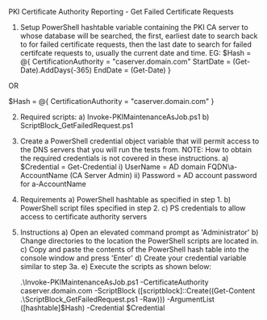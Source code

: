 PKI Certificate Authority Reporting - Get Failed Certificate Requests1) Setup PowerShell hashtable variable containing the PKI CA server to whose database will be searched, the first, earliest date to search back to for failed certificate requests, then the last date to search for failed certifcate requests to, usually the current date and time.EG:$Hash = @{	CertificationAuthority = "caserver.domain.com"	StartDate = (Get-Date).AddDays(-365)	EndDate = (Get-Date)}OR$Hash = @{	CertificationAuthority = "caserver.domain.com"}2) Required scripts:	a) Invoke-PKIMaintenanceAsJob.ps1	b) ScriptBlock_GetFailedRequest.ps13) Create a PowerShell credential object variable that will permit access to the DNS servers that you will run the tests from.	NOTE: How to obtain the required credentials is not covered in these instructions.	a) $Credential = Get-Credential		i) UserName = AD domain FQDN\a-AccountName (CA Server Admin)		ii) Password = AD account password for a-AccountName4) Requirements	a) PowerShell hashtable as specified in step 1.	b) PowerShell script files specified in step 2.	c) PS credentials to allow access to certificate authority servers5) Instructions	a) Open an elevated command prompt as 'Administrator'	b) Change directories to the location the PowerShell scripts are located in.	c) Copy and paste the contents of the PowerShell hash table into the console window and press 'Enter'	d) Create your credential variable similar to step 3a.	e) Execute the scripts as shown below:		 .\Invoke-PKIMaintenanceAsJob.ps1 -CertificateAuthority caserver.domain.com -ScriptBlock ([scriptblock]::Create((Get-Content .\ScriptBlock_GetFailedRequest.ps1 -Raw))) -ArgumentList ([hashtable]$Hash) -Credential $Credential